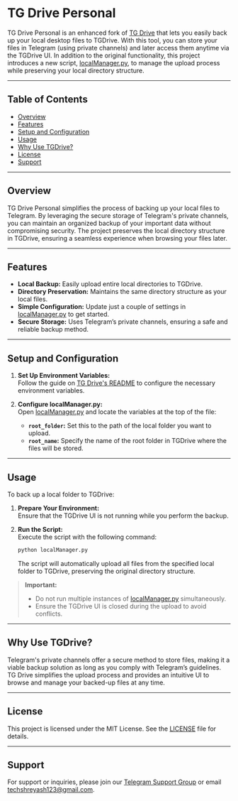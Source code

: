 # TG Drive Personal

TG Drive Personal is an enhanced fork of [TG Drive](https://github.com/TechShreyash/TGDrive) that lets you easily back up your local desktop files to TGDrive. With this tool, you can store your files in Telegram (using private channels) and later access them anytime via the TGDrive UI. In addition to the original functionality, this project introduces a new script, [localManager.py](localManager.py), to manage the upload process while preserving your local directory structure.

---

## Table of Contents

- [Overview](#overview)
- [Features](#features)
- [Setup and Configuration](#setup-and-configuration)
- [Usage](#usage)
- [Why Use TGDrive?](#why-use-tgdrive)
- [License](#license)
- [Support](#support)

---

## Overview

TG Drive Personal simplifies the process of backing up your local files to Telegram. By leveraging the secure storage of Telegram's private channels, you can maintain an organized backup of your important data without compromising security. The project preserves the local directory structure in TGDrive, ensuring a seamless experience when browsing your files later.

---

## Features

- **Local Backup:** Easily upload entire local directories to TGDrive.
- **Directory Preservation:** Maintains the same directory structure as your local files.
- **Simple Configuration:** Update just a couple of settings in [localManager.py](localManager.py) to get started.
- **Secure Storage:** Uses Telegram’s private channels, ensuring a safe and reliable backup method.

---

## Setup and Configuration

1. **Set Up Environment Variables:**  
   Follow the guide on [TG Drive's README](https://github.com/TechShreyash/TGDrive?tab=readme-ov-file#environment-variables) to configure the necessary environment variables.

2. **Configure localManager.py:**  
   Open [localManager.py](localManager.py) and locate the variables at the top of the file:
   - **`root_folder`:** Set this to the path of the local folder you want to upload.
   - **`root_name`:** Specify the name of the root folder in TGDrive where the files will be stored.

---

## Usage

To back up a local folder to TGDrive:

1. **Prepare Your Environment:**  
   Ensure that the TGDrive UI is not running while you perform the backup.

2. **Run the Script:**  
   Execute the script with the following command:
   ```bash
   python localManager.py
   ```
   The script will automatically upload all files from the specified local folder to TGDrive, preserving the original directory structure.

> **Important:**  
> - Do not run multiple instances of [localManager.py](localManager.py) simultaneously.  
> - Ensure the TGDrive UI is closed during the upload to avoid conflicts.

---

## Why Use TGDrive?

Telegram's private channels offer a secure method to store files, making it a viable backup solution as long as you comply with Telegram’s guidelines. TG Drive simplifies the upload process and provides an intuitive UI to browse and manage your backed-up files at any time.

---

## License

This project is licensed under the MIT License. See the [LICENSE](LICENSE) file for details.

---

## Support

For support or inquiries, please join our [Telegram Support Group](https://telegram.me/TechZBots_Support) or email [techshreyash123@gmail.com](mailto:techshreyash123@gmail.com).
